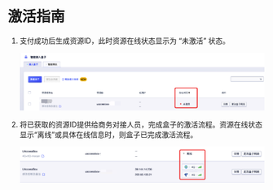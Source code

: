 # 激活指南

1. 支付成功后生成资源ID，此时资源在线状态显示为 “未激活” 状态。

   ![activate1](../images/activate1.png)

   

2. 将已获取的资源ID提供给商务对接人员，完成盒子的激活流程。资源在线状态显示“离线”或具体在线信息时，则盒子已完成激活流程。

   ![](../images/activate2.png)

